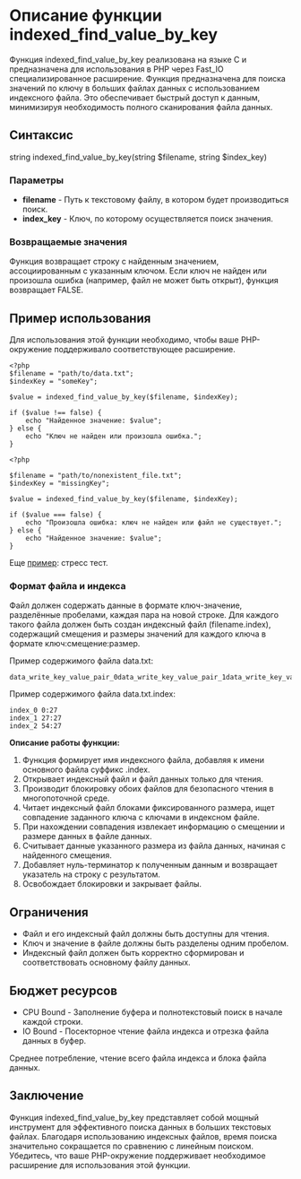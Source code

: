 # Описание функции indexed_find_value_by_key

Функция indexed_find_value_by_key реализована на языке C и предназначена для использования в PHP через Fast_IO специализированное расширение. Функция предназначена для поиска значений по ключу в больших файлах данных с использованием индексного файла. Это обеспечивает быстрый доступ к данным, минимизируя необходимость полного сканирования файла данных.

## Синтаксис

string indexed_find_value_by_key(string $filename, string $index_key)


### Параметры

- **filename** - Путь к текстовому файлу, в котором будет производиться поиск.
- **index_key** - Ключ, по которому осуществляется поиск значения.

### Возвращаемые значения

Функция возвращает строку с найденным значением, ассоциированным с указанным ключом. Если ключ не найден или произошла ошибка (например, файл не может быть открыт), функция возвращает FALSE.

## Пример использования

Для использования этой функции необходимо, чтобы ваше PHP-окружение поддерживало соответствующее расширение.
```
<?php
$filename = "path/to/data.txt";
$indexKey = "someKey";

$value = indexed_find_value_by_key($filename, $indexKey);

if ($value !== false) {
    echo "Найденное значение: $value";
} else {
    echo "Ключ не найден или произошла ошибка.";
}
```


```
<?php

$filename = "path/to/nonexistent_file.txt";
$indexKey = "missingKey";

$value = indexed_find_value_by_key($filename, $indexKey);

if ($value === false) {
    echo "Произошла ошибка: ключ не найден или файл не существует.";
} else {
    echo "Найденное значение: $value";
}
```

Еще [пример](/test/test.php): стресс тест.

### Формат файла и индекса

Файл должен содержать данные в формате ключ-значение, разделённые пробелами, каждая пара на новой строке. Для каждого такого файла должен быть создан индексный файл (filename.index), содержащий смещения и размеры значений для каждого ключа в формате ключ:смещение:размер.

Пример содержимого файла data.txt:

```
data_write_key_value_pair_0data_write_key_value_pair_1data_write_key_value_pair_2
```

Пример содержимого файла data.txt.index:
```
index_0 0:27
index_1 27:27
index_2 54:27
```

**Описание работы функции:**

1. Функция формирует имя индексного файла, добавляя к имени основного файла суффикс .index.
2. Открывает индексный файл и файл данных только для чтения.
3. Производит блокировку обоих файлов для безопасного чтения в многопоточной среде.
4. Читает индексный файл блоками фиксированного размера, ищет совпадение заданного ключа с ключами в индексном файле.
5. При нахождении совпадения извлекает информацию о смещении и размере данных в файле данных.
6. Считывает данные указанного размера из файла данных, начиная с найденного смещения.
7. Добавляет нуль-терминатор к полученным данным и возвращает указатель на строку с результатом.
8. Освобождает блокировки и закрывает файлы.


## Ограничения

- Файл и его индексный файл должны быть доступны для чтения.
- Ключ и значение в файле должны быть разделены одним пробелом.
- Индексный файл должен быть корректно сформирован и соответствовать основному файлу данных.

## Бюджет ресурсов

- CPU Bound - Заполнение буфера и полнотекстовый поиск в начале каждой строки.
- IO Bound - Посекторное чтение файла индекса и отрезка файла данных в буфер.

Среднее потребление, чтение всего файла индекса и блока файла данных.

## Заключение

Функция indexed_find_value_by_key представляет собой мощный инструмент для эффективного поиска данных в больших текстовых файлах. Благодаря использованию индексных файлов, время поиска значительно сокращается по сравнению с линейным поиском. Убедитесь, что ваше PHP-окружение поддерживает необходимое расширение для использования этой функции.
